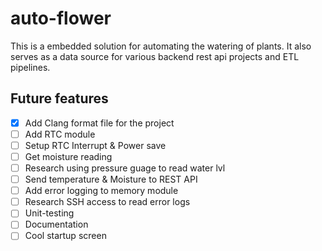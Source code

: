 # auto-flower

This is a embedded solution for automating the watering of plants.
It also serves as a data source for various backend rest api projects and ETL pipelines.

## Future features

- [x] Add Clang format file for the project
- [ ] Add RTC module
- [ ] Setup RTC Interrupt & Power save
- [ ] Get moisture reading
- [ ] Research using pressure guage to read water lvl
- [ ] Send temperature & Moisture to REST API
- [ ] Add error logging to memory module
- [ ] Research SSH access to read error logs
- [ ] Unit-testing
- [ ] Documentation
- [ ] Cool startup screen
